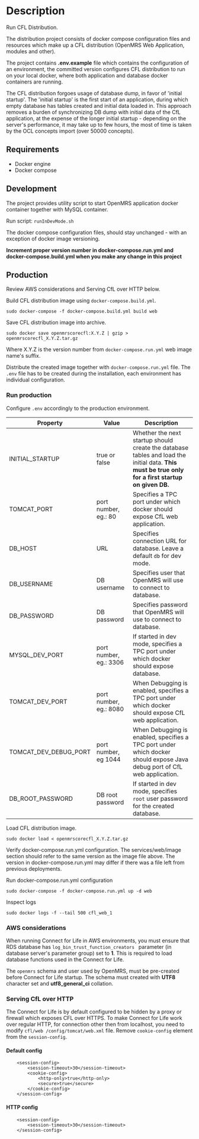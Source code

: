 # Description
Run CFL Distribution.

The distribution project consists of docker compose configuration files and resources which make up a CFL distribution
 (OpenMRS Web Application, modules and other).

The project contains **.env.example** file which contains the configuration of an environment, the committed version
 configures CFL distribution to run on your local docker, where both application and database docker containers are
  running. 

The CFL distribution forgoes usage of database dump, in favor of 'initial startup'. 
The 'initial startup' is the first start of an application, during which empty database has tables created and initial
 data loaded in. This approach removes a burden of synchronizing DB dump with initial data of the CfL application, 
 at the expense of the longer initial startup - depending on the server's performance, it may take up to few hours, the most
  of time is taken by the OCL concepts import (over 50000 concepts).

## Requirements
  - Docker engine
  - Docker compose

## Development

The project provides utility script to start OpenMRS application docker container together with MySQL container.

Run script:
```runInDevMode.sh```

The docker compose configuration files, should stay unchanged - with an exception of docker image versioning.
 
**Increment proper version number in docker-compose.run.yml and docker-compose.build.yml when you make any
 change in this project**

## Production

Review AWS considerations and Serving CfL over HTTP below.

Build CFL distribution image using ``docker-compose.build.yml``.

```
sudo docker-compose -f docker-compose.build.yml build web
```

Save CFL distribution image into archive. 

```
sudo docker save openmrscorecfl:X.Y.Z | gzip > openmrscorecfl_X.Y.Z.tar.gz
```
Where X.Y.Z is the version number from `docker-compose.run.yml` web image name's suffix.

Distribute the created image together with ``docker-compose.run.yml`` file. 
The ``.env`` file has to be created during the installation, each environment has individual configuration.

### Run production

Configure ``.env`` accordingly to the production environment.

| Property              | Value                  | Description 
| --------------------- | -----------------------| ----------- 
| INITIAL_STARTUP       | true or false          | Whether the next startup should create the database tables and load the initial data. **This must be true only for a first startup on given DB.**
| TOMCAT_PORT           | port number, eg.: 80   | Specifies a TPC port under which docker should expose CfL web application.
| DB_HOST               | URL                    | Specifies connection URL for database. Leave a default `db` for dev mode.
| DB_USERNAME           | DB username            | Specifies user that OpenMRS will use to connect to database.
| DB_PASSWORD           | DB password            | Specifies password that OpenMRS will use to connect to database.
| MYSQL_DEV_PORT        | port number, eg.: 3306 | If started in dev mode, specifies a TPC port under which docker should expose database.
| TOMCAT_DEV_PORT       | port number, eg.: 8080 | When Debugging is enabled, specifies a TPC port under which docker should expose CfL web application.
| TOMCAT_DEV_DEBUG_PORT | port number, eg 1044   | When Debugging is enabled, specifies a TPC port under which docker should expose Java debug port of CfL web application.
| DB_ROOT_PASSWORD      | DB root password       | If started in dev mode, specifies `root` user password for the created database.

Load CFL distribution image.

```
sudo docker load < openmrscorecfl_X.Y.Z.tar.gz
```

Verify docker-compose.run.yml configuration. The services/web/image section should refer to the same version as the image
 file above. 
 The version in docker-compose.run.yml may differ if there was a file left from previous deployments.

Run docker-compose.run.yml configuration

```
sudo docker-compose -f docker-compose.run.yml up -d web
```

Inspect logs

```
sudo docker logs -f --tail 500 cfl_web_1
```

### AWS considerations

When running Connect for Life in AWS environments, you must ensure that RDS database has `log_bin_trust_function_creators
` parameter (in database server's parameter group) set to **1**. 
This is required to load database functions used in the Connect for Life.

The `openmrs` schema and user used by OpenMRS, must be pre-created before Connect for Life startup. 
The schema must created with **UTF8** character set and **utf8_general_ci** collation.

### Serving CfL over HTTP

The Connect for Life is by default configured to be hidden by a proxy or firewall which exposes CFL over HTTPS.
To make Connect for Life work over regular HTTP, for connection other then from localhost, you need to modify `cfl/web
/config/tomcat/web.xml` file. 
Remove `cookie-config` element from the `session-config`.

#### Default config
```
    <session-config>
        <session-timeout>30</session-timeout>
        <cookie-config>
            <http-only>true</http-only>
            <secure>true</secure>
        </cookie-config>
    </session-config>
```

#### HTTP config

```
    <session-config>
        <session-timeout>30</session-timeout>
    </session-config>
```
